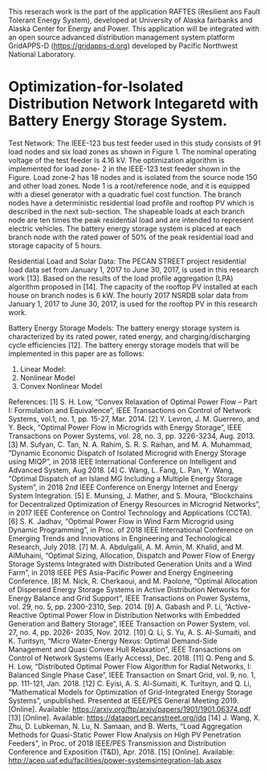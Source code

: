 This reserach work is the part of the application RAFTES (Resilient ans Fault Tolerant Energy System), developed at University of Alaska fairbanks and Alaska Center for Energy and Power. This application will be integrated with an open source advanced distribution management system platform GridAPPS-D (https://gridapps-d.org) developed by Pacific Northwest National Laboratory.

# Optimization-for-Isolated Distribution Network Integaretd with Battery Energy Storage System.

Test Network:
The IEEE-123 bus test feeder used in this study consists of 91 load nodes and six load zones as shown in Figure 1. The nominal operating voltage of the test feeder is 4.16 kV. The optimization algorithm is implemented for load zone- 2 in the IEEE-123 test feeder shown in the Figure. Load zone-2 has 18 nodes and is isolated from the source node 150 and other load zones. Node 1 is a root/reference node, and it is equipped with a diesel generator with a quadratic fuel cost function. The branch nodes have a deterministic residential load profile and rooftop PV which is described in the next sub-section. The shapeable loads at each branch node are ten times the peak residential load and are intended to represent electric vehicles. The battery energy storage system is placed at each branch node with the rated power of 50% of the peak residential load and storage capacity of 5 hours.

Residential Load and Solar Data: 
The PECAN STREET project residential load data set from January 1, 2017 to June 30, 2017, is used in this research work [13]. Based on the results of the load profile aggregation (LPA) algorithm proposed in [14]. The capacity of the rooftop PV installed at each house on branch nodes is 6 kW. The hourly 2017 NSRDB solar data from January 1, 2017 to June 30, 2017, is used for the rooftop PV in this research work.

Battery Energy Storage Models:
The battery energy storage system is characterized by its rated power, rated energy, and charging/discharging cycle efficiencies [12]. The battery energy storage models that will be implemented in this paper are as follows:
1) Linear Model:
2) Nonlinear Model
3) Convex Nonlinear Model


References:
[1] S. H. Low, “Convex Relaxation of Optimal Power Flow – Part I: Formulation and Equivalence”, IEEE Transactions on Control of Network Systems, vol.1, no. 1, pp. 15-27, Mar. 2014.
[2] Y. Levron, J. M. Guerrero, and Y. Beck, “Optimal Power Flow in Microgrids with Energy Storage”, IEEE Transactions on Power Systems, vol. 28, no. 3, pp. 3226-3234, Aug. 2013.
[3] M. Sufyan, C. Tan, N. A. Rahim, S. R. S. Raihan, and M. A. Muhammad, “Dynamic Economic Dispatch of Isolated Microgrid with Energy Storage using MIQP”, in 2018 IEEE International Conference on Intelligent and Advanced System, Aug 2018.
[4] C. Wang, L. Fang, L. Pan, Y. Wang, “Optimal Dispatch of an Island MG Including a Multiple Energy Storage System”, in 2018 2nd IEEE Conference on Energy Internet and Energy System Integration.
[5] E. Munsing, J. Mather, and S. Moura, “Blockchains for Decentralized Optimization of Energy Resources in Microgrid Networks”, in 2017 IEEE Conference on Control Technology and Applications (CCTA).
[6] S. K. Jadhav, “Optimal Power Flow in Wind Farm Microgrid using Dynamic Programming”, in Proc. of 2018 IEEE International Conference on Emerging Trends and Innovations in Engineering and Technological Research, July 2018.
[7] M. A. Abdulgalil, A. M. Amin, M. Khalid, and M. AlMuhaini, “Optimal Sizing, Allocation, Dispatch and Power Flow of Energy Storage Systems Integrated with Distributed Generation Units and a Wind Farm”, in 2018 IEEE PES Asia-Pacific Power and Energy Engineering Conference.
[8] M. Nick, R. Cherkaoui, and M. Paolone, “Optimal Allocation of Dispersed Energy Storage Systems in Active Distribution Networks for Energy Balance and Grid Support”, IEEE Transactions on Power Systems, vol. 29, no. 5, pp. 2300-2310, Sep. 2014.
[9] A. Gabash and P. Li, “Active-Reactive Optimal Power Flow in Distribution Networks with Embedded Generation and Battery Storage”, IEEE Transaction on Power System, vol. 27, no. 4, pp. 2026- 2035, Nov. 2012.
[10] Q. Li, S. Yu, A. S. Al-Sumaiti, and K. Turitsyn, “Micro Water-Energy Nexus: Optimal Demand-Side Management and Quasi Convex Hull Relaxation”, IEEE Transactions on Control of Network Systems (Early Access), Dec. 2018.
[11] Q. Peng and S. H. Low, “Distributed Optimal Power Flow Algorithm for Radial Networks, I: Balanced Single Phase Case”, IEEE Transaction on Smart Grid, vol. 9, no. 1, pp. 111-121, Jan. 2018.
[12] C. Eyisi, A. S. Al-Sumaiti, K. Turitsyn, and Q. Li, “Mathematical Models for Optimization of Grid-Integrated Energy Storage Systems”, unpublished. Presented at IEEE/PES General Meeting 2019. [Online]. Available: https://arxiv.org/ftp/arxiv/papers/1901/1901.06374.pdf
[13] [Online]. Available: https://dataport.pecanstreet.org/idq
[14] J. Wang, X. Zhu, D. Lubkeman, N. Lu, N. Samaan, and B. Werts, “Load Aggregation Methods for Quasi-Static Power Flow Analysis on High PV Penetration Feeders”, in Proc. of 2018 IEEE/PES Transmission and Distribution Conference and Exposition (T&D), Apr. 2018.
[15] [Online]. Available: http://acep.uaf.edu/facilities/power-systemsintegration-lab.aspx
